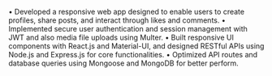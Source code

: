 • Developed a responsive web app designed to enable users to create profiles, share posts, and interact through likes and comments.
• Implemented secure user authentication and session management with JWT and also media file uploads using Multer.
• Built responsive UI components with React.js and Material-UI, and designed RESTful APIs using Node.js and Express.js
  for core functionalities.
• Optimized API routes and database queries using Mongoose and MongoDB for better perform.
